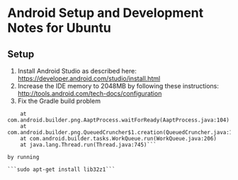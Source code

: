 # Android Setup and Development Notes for Ubuntu

## Setup

1. Install Android Studio as described here: https://developer.android.com/studio/install.html
2. Increase the IDE memory to 2048MB by following these instructions: http://tools.android.com/tech-docs/configuration
3. Fix the Gradle build problem 

```Exception in thread "png-cruncher_8" java.lang.RuntimeException: Timed out while waiting for slave aapt process, try setting environment variable SLAVE_AAPT_TIMEOUT to a value bigger than 5 seconds
    at com.android.builder.png.AaptProcess.waitForReady(AaptProcess.java:104)
    at com.android.builder.png.QueuedCruncher$1.creation(QueuedCruncher.java:107)
    at com.android.builder.tasks.WorkQueue.run(WorkQueue.java:206)
    at java.lang.Thread.run(Thread.java:745)```

by running

```sudo apt-get install lib32z1```
